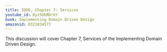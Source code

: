 ```yaml
---
title: IDDD, Chapter 7: Services
youtube_id: Dyz5UbRDrkY
book: Implementing Domain Driven Design
amazonid: 0321834577
---
```

This discussion will cover Chapter 7, Services of the Implementing Domain Driven Design.
